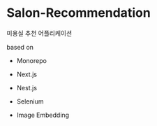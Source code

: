 # Salon-Recommendation

미용실 추천 어플리케이션

based on

- Monorepo

- Next.js

- Nest.js

- Selenium

- Image Embedding
